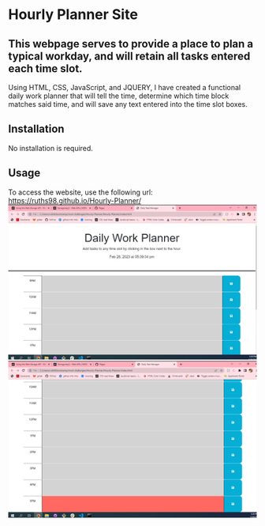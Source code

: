 # Hourly Planner Site

## This webpage serves to provide a place to plan a typical workday, and will retain all tasks entered each time slot.

Using HTML, CSS, JavaScript, and JQUERY, I have created a functional daily work planner that will tell the time, determine which time block matches said time, and will save any text entered into the time slot boxes.

## Installation

No installation is required. 

## Usage

To access the website, use the following url:
https://ruths98.github.io/Hourly-Planner/
![Screenshot.1](./assets/images/Screenshot%20(24).png)
![Screenshot.2](./assets/images/Screenshot%20(25).png)

